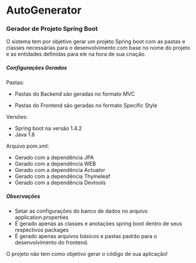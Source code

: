 # AutoGenerator

### Gerador de Projeto Spring Boot

O sistema tem por objetivo gerar um projeto Spring boot com as pastas e classes necessárias para o desenvolvimento com base no nome do projeto e as entidades definidas para ele na hora de sua criação.

##### Configurações Geradas

Pastas:
- Pastas do Backend são geradas no formato MVC

- Pastas do Frontend são geradas no formato Specific Style

Versões:
- Spring boot na versão 1.4.2
- Java 1.8

Arquivo pom.xml:
- Gerado com a dependência JPA
- Gerado com a dependência WEB
- Gerado com a dependência Actuator
- Gerado com a dependência Thymeleaf
- Gerado com a dependência Devtools

##### Observações

- Setar as configurações do banco de dados no arquivo application.properties
- É gerado apenas as classes e anotações spring boot dentro de seus respectivos packages
- É gerado apenas arquivos básicos e pastas padrão para o desenvolvimento do frontend.

O projeto não tem como objetivo gerar o código de sua aplicação!
